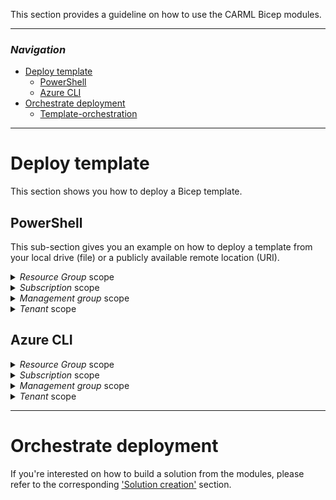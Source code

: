 This section provides a guideline on how to use the CARML Bicep modules.

---

### _Navigation_

- [Deploy template](#deploy-template)
  - [PowerShell](#powershell)
  - [Azure CLI](#azure-cli)
- [Orchestrate deployment](#orchestrate-deployment)
  - [Template-orchestration](#template-orchestration)
---

# Deploy template

This section shows you how to deploy a Bicep template.

## PowerShell

This sub-section gives you an example on how to deploy a template from your local drive (file) or a publicly available remote location (URI).

<details>
<summary><i>Resource Group</i> scope</summary>

```PowerShell
New-AzResourceGroup -Name 'ExampleGroup' -Location "Central US"

$inputObject = @{
  DeploymentName    = 'ExampleDeployment'
  ResourceGroupName = 'ExampleGroup'
  # Using a local reference
  TemplateFile      = "$home\ResourceModules\arm\Microsoft.KeyVault\vault\deploy.bicep"
  # Using a remote reference
  # TemplateUri     = 'https://raw.githubusercontent.com/Azure/ResourceModules/main/arm/Microsoft.KeyVault/vaults/deploy.bicep'
}
New-AzResourceGroupDeployment @inputObject
```

For more information please refer to the official [Microsoft docs](https://docs.microsoft.com/en-us/powershell/module/az.resources/new-azresourcegroupdeployment).

</details>

<details>
<summary><i>Subscription</i> scope</summary>

```PowerShell
$inputObject = @{
  DeploymentName = 'ExampleDeployment'
  # Using a local reference
  TemplateFile   = "$home\ResourceModules\arm\Microsoft.Resources\resourceGroups\deploy.bicep"
  # Using a remote reference
  # TemplateUri  = 'https://raw.githubusercontent.com/Azure/ResourceModules/main/arm/Microsoft.Resources/resourceGroups/deploy.bicep'
}
New-AzDeployment @inputObject
```

For more information please refer to the official [Microsoft docs](https://docs.microsoft.com/en-us/powershell/module/az.resources/new-azdeployment).

</details>

<details>
<summary><i>Management group</i> scope</summary>

```PowerShell
$inputObject = @{
  DeploymentName = 'ExampleDeployment'
  # Using a local reference
  TemplateFile   = "$home\ResourceModules\arm\Microsoft.Authorization\policyAssignments\managementGroup\deploy.bicep"
  # Using a remote reference
  # TemplateUri  = 'https://raw.githubusercontent.com/Azure/ResourceModules/main/arm/Microsoft.Authorization/policyAssignments/managementGroup/deploy.bicep'
}
New-AzManagementGroupDeployment @inputObject
```

For more information please refer to the official [Microsoft docs](https://docs.microsoft.com/en-us/powershell/module/az.resources/new-azmanagementgroupdeployment).

</details>

<details>
<summary><i>Tenant</i> scope</summary>

```PowerShell
$inputObject = @{
  DeploymentName = 'ExampleDeployment'
  # Using a local reference
  TemplateFile   = "$home\ResourceModules\arm\Microsoft.Subscription\aliases\deploy.bicep"
  # Using a remote reference
  # TemplateUri  = 'https://raw.githubusercontent.com/Azure/ResourceModules/main/arm/Microsoft.Subscription/aliases/deploy.bicep'
}
New-AzTenantDeployment @inputObject
```

For more information please refer to the official [Microsoft docs](https://docs.microsoft.com/en-us/powershell/module/az.resources/new-aztenantdeployment).

</details>

## Azure CLI

<details>
<summary><i>Resource Group</i> scope</summary>

```bash
az group create --name 'ExampleGroup' --location "Central US"
$inputObject = @(
  '--name',           'ExampleDeployment',
  '--resource-group', 'ExampleGroup',
    # Using a local reference
  '--template-file',  "$home\ResourceModules\arm\Microsoft.Storage\storageAccounts\deploy.bicep",
  # Using a remote reference
  # '--template-uri',   'https://raw.githubusercontent.com/Azure/ResourceModules/main/arm/Microsoft.Storage/storageAccounts/deploy.bicep',
)
az deployment group create @inputObject
```

For more information please refer to the official [Microsoft docs](https://docs.microsoft.com/en-us/cli/azure/deployment/group?view=azure-cli-latest#az-deployment-group-create).

</details>

<details>
<summary><i>Subscription</i> scope</summary>

```bash
$inputObject = @(
  '--name',           'ExampleDeployment',
  '--resource-group', 'ExampleGroup',
    # Using a local reference
  '--template-file',  "$home\ResourceModules\arm\Microsoft.Resources\resourceGroups\deploy.bicep",
  # Using a remote reference
  # '--template-uri',  'https://raw.githubusercontent.com/Azure/ResourceModules/main/arm/Microsoft.Resources/resourceGroups/deploy.bicep',
)
az deployment sub create @inputObject
```

For more information please refer to the official [Microsoft docs](https://docs.microsoft.com/en-us/cli/azure/deployment/sub?view=azure-cli-latest#az-deployment-sub-create).

</details>

<details>
<summary><i>Management group</i> scope</summary>

```bash
$inputObject = @(
  '--name',           'ExampleDeployment',
  '--resource-group', 'ExampleGroup',
    # Using a local reference
  '--template-file',  "$home\ResourceModules\arm\Microsoft.Authorization\policyAssignments\managementGroup\deploy.bicep",
  # Using a remote reference
  # '--template-uri',  'https://raw.githubusercontent.com/Azure/ResourceModules/main/arm/Microsoft.Authorization/policyAssignments/managementGroup/deploy.bicep',
)
az deployment mg create @inputObject
```

For more information please refer to the official [Microsoft docs](https://docs.microsoft.com/en-us/cli/azure/deployment/mg?view=azure-cli-latest#az-deployment-mg-create).

</details>

<details>
<summary><i>Tenant</i> scope</summary>

```bash
$inputObject = @(
  '--name',           'ExampleDeployment',
  '--resource-group', 'ExampleGroup',
    # Using a local reference
  '--template-file',  "$home\ResourceModules\arm\Microsoft.Subscription\aliases\deploy.bicep",
  # Using a remote reference
  # '--template-uri',  'https://raw.githubusercontent.com/Azure/ResourceModules/main/arm/Microsoft.Subscription/aliases/deploy.bicep',
)
az deployment tenant create @inputObject
```

For more information please refer to the official [Microsoft docs](https://docs.microsoft.com/en-us/cli/azure/deployment/tenant?view=azure-cli-latest#az-deployment-tenant-create).

</details>

---

# Orchestrate deployment

If you're interested on how to build a solution from the modules, please refer to the corresponding ['Solution creation'](./Solution%20creation) section.
